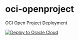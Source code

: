 # oci-openproject
OCI Open Project Deployment

[![Deploy to Oracle Cloud](https://oci-resourcemanager-plugin.plugins.oci.oraclecloud.com/latest/deploy-to-oracle-cloud.svg)](https://cloud.oracle.com/resourcemanager/stacks/create?zipUrl=[https://github.com/raphaelsteixeira/oci-openproject/archive/refs/heads/main.zip](https://github.com/raphaelsteixeira/oci-openproject/archive/refs/heads/main.zip))
